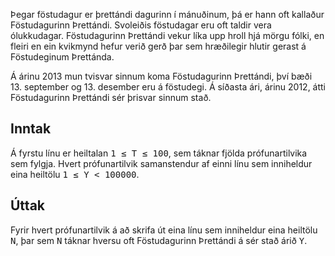 
<p>Þegar föstudagur er þrettándi dagurinn í mánuðinum, þá er hann oft kallaður Föstudagurinn Þrettándi. Svoleiðis föstudagar eru oft taldir vera ólukkudagar. Föstudagurinn Þrettándi vekur líka upp hroll hjá mörgu fólki, en fleiri en ein kvikmynd hefur verið gerð þar sem hræðilegir hlutir gerast á Föstudeginum Þrettánda.</p>

<p>Á árinu 2013 mun tvisvar sinnum koma Föstudagurinn Þrettándi, því bæði 13. september og 13. desember eru á föstudegi. Á síðasta ári, árinu 2012, átti Föstudagurinn Þrettándi sér þrisvar sinnum stað.</p>

<h2>Inntak</h2>

<p>Á fyrstu línu er heiltalan <tt>1 &leq; T &leq; 100</tt>, sem táknar fjölda prófunartilvika sem fylgja. Hvert prófunartilvik samanstendur af einni línu sem inniheldur eina heiltölu <tt>1 &leq; Y &lt; 100000</tt>.</p>

<h2>Úttak</h2>

<p>Fyrir hvert prófunartilvik á að skrifa út eina línu sem inniheldur eina heiltölu <tt>N</tt>, þar sem <tt>N</tt> táknar hversu oft Föstudagurinn Þrettándi á sér stað árið <tt>Y</tt>.</p>

